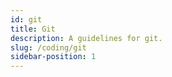 ```yaml
---
id: git
title: Git
description: A guidelines for git.
slug: /coding/git
sidebar-position: 1
---
```

